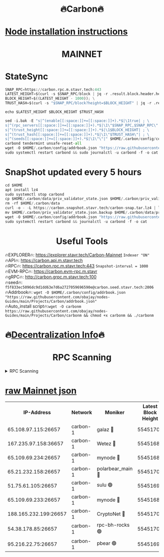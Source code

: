 <h1 align="center"> 🔥Carbon🔥</h1>

[Node installation instructions](https://github.com/obajay/nodes-Guides/tree/main/Projects/Carbon)
=
<h1 align="center"> MAINNET</h1>

# StateSync
```python
SNAP_RPC=https://carbon.rpc.m.stavr.tech:443
LATEST_HEIGHT=$(curl -s $SNAP_RPC/block | jq -r .result.block.header.height); \
BLOCK_HEIGHT=$((LATEST_HEIGHT - 1000)); \
TRUST_HASH=$(curl -s "$SNAP_RPC/block?height=$BLOCK_HEIGHT" | jq -r .result.block_id.hash)

echo $LATEST_HEIGHT $BLOCK_HEIGHT $TRUST_HASH

sed -i.bak -E "s|^(enable[[:space:]]+=[[:space:]]+).*$|\1true| ; \
s|^(rpc_servers[[:space:]]+=[[:space:]]+).*$|\1\"$SNAP_RPC,$SNAP_RPC\"| ; \
s|^(trust_height[[:space:]]+=[[:space:]]+).*$|\1$BLOCK_HEIGHT| ; \
s|^(trust_hash[[:space:]]+=[[:space:]]+).*$|\1\"$TRUST_HASH\"| ; \
s|^(seeds[[:space:]]+=[[:space:]]+).*$|\1\"\"|" $HOME/.carbon/config/config.toml
carbond tendermint unsafe-reset-all
wget -O $HOME/.carbon/config/addrbook.json "https://raw.githubusercontent.com/obajay/nodes-Guides/main/Projects/Carbon/addrbook.json"
sudo systemctl restart carbond && sudo journalctl -u carbond -f -o cat
```
# SnapShot  updated every 5 hours
```python
cd $HOME
apt install lz4
sudo systemctl stop carbond
cp $HOME/.carbon/data/priv_validator_state.json $HOME/.carbon/priv_validator_state.json.backup
rm -rf $HOME/.carbon/data
curl -o - -L https://carbon.snapshot.stavr.tech/carbon-snap.tar.lz4 | lz4 -c -d - | tar -x -C $HOME/.carbon --strip-components 2
mv $HOME/.carbon/priv_validator_state.json.backup $HOME/.carbon/data/priv_validator_state.json
wget -O $HOME/.carbon/config/addrbook.json "https://raw.githubusercontent.com/obajay/nodes-Guides/main/Projects/Carbon/addrbook.json"
sudo systemctl restart carbond && journalctl -u carbond -f -o cat
```

 <h1 align="center"> Useful Tools</h1>

🔥EXPLORER🔥:     https://explorer.stavr.tech/Carbon-Mainnet        `Indexer "ON"` \
🔥API🔥:          https://carbon.api.m.stavr.tech \
🔥RPC🔥:          https://carbon.rpc.m.stavr.tech:443              `Snapshot-interval = 1000` \
🔥EVM-RPC🔥:      https://carbon.evm-rpc.m.stavr \
🔥gRPC🔥:         http://carbon.grpc.m.stavr.tech:100 \
🔥seed🔥:      `f5f833ec5096dc9d1dd63e7d6a2727059696590e@carbon.seed.stavr.tech:2006` \
🔥Addrbook🔥:  `wget -O $HOME/.carbon/config/addrbook.json "https://raw.githubusercontent.com/obajay/nodes-Guides/main/Projects/Carbon/addrbook.json"` \
🔥Auto_install script🔥:`wget -O carbonm https://raw.githubusercontent.com/obajay/nodes-Guides/main/Projects/Carbon/carbonm && chmod +x carbonm && ./carbonm`

🔥[Decentralization Info](https://github.com/obajay/StateSync-snapshots/tree/main/Projects/Carbon/Decentralization)🔥
=
<h1 align="center"> RPC Scanning</h1>

<details>
<summary>RPC Scanning</summary>

<h2 align="center"> We scan nodes in real time every 4 hours. And we provide the final result of RPC endpoints.
We cannot influence the operation of these nodes in any way. </h2>


```python
If Voting Power is higher than 0 --> then the Node is a validator of the network and may be subject to attack and be a potential threat to the chain.
```
```python
We marked such validators with a red symbol
```

</details>

[raw Mainnet json](https://rpc-check.carbonm.stavr.tech/carbonm/rpc-carbonm-result.json)
=


<table><tr><th>IP-Address</th><th>Network</th><th>Moniker</th><th>Latest Block Height</th><th>Earliest Block Height</th><th>Catching Up</th><th>Tx Index</th><th>Voting Power</th><th>Scan Time</th></tr><tr><td>65.108.97.115:26657</td><td>carbon-1</td><td>galaz 🔴</td><td>55451700</td><td>47374001</td><td>False</td><td>on</td><td>10444717973</td><td>2024-03-28T14:48:08.429329824UTC</td></tr><tr><td>167.235.97.158:36657</td><td>carbon-1</td><td>Wetez 🔴</td><td>55451686</td><td>48067570</td><td>False</td><td>on</td><td>1385421885</td><td>2024-03-28T14:47:34.348434444UTC</td></tr><tr><td>65.109.69.234:26657</td><td>carbon-1</td><td>mynode 🔴</td><td>55451687</td><td>53160001</td><td>False</td><td>off</td><td>12071806149</td><td>2024-03-28T14:47:34.648409216UTC</td></tr><tr><td>65.21.232.158:26657</td><td>carbon-1</td><td>polarbear_main 🔴</td><td>55451700</td><td>54286001</td><td>False</td><td>on</td><td>10772930854</td><td>2024-03-28T14:48:13.032230585UTC</td></tr><tr><td>51.75.61.105:26657</td><td>carbon-1</td><td>sulu 🟢</td><td>55451696</td><td>54542001</td><td>False</td><td>off</td><td>0</td><td>2024-03-28T14:47:55.571010313UTC</td></tr><tr><td>65.109.69.233:26657</td><td>carbon-1</td><td>mynode 🔴</td><td>55451686</td><td>54660001</td><td>False</td><td>off</td><td>8382063996</td><td>2024-03-28T14:47:34.142803646UTC</td></tr><tr><td>188.165.232.199:26657</td><td>carbon-1</td><td>CryptoNet 🔴</td><td>55451700</td><td>55078001</td><td>False</td><td>off</td><td>3520403555</td><td>2024-03-28T14:48:12.722148871UTC</td></tr><tr><td>54.38.178.85:26657</td><td>carbon-1</td><td>rpc-bh-rocks 🟢</td><td>55451704</td><td>55108001</td><td>False</td><td>on</td><td>0</td><td>2024-03-28T14:48:19.409406932UTC</td></tr><tr><td>95.216.22.75:26657</td><td>carbon-1</td><td>pbear 🟢</td><td>55451697</td><td>55168001</td><td>False</td><td>on</td><td>0</td><td>2024-03-28T14:47:57.951137421UTC</td></tr></table>
